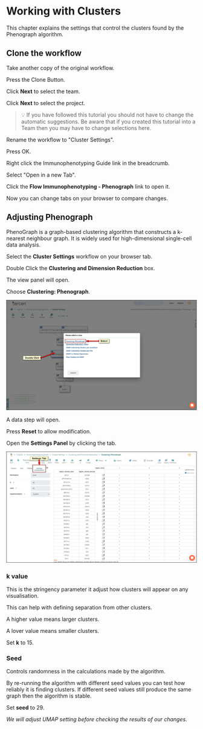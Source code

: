 # Working with Clusters

This chapter explains the settings that control the clusters found by the Phenograph algorithm.

## Clone the workflow

Take another copy of the original workflow.

Press the Clone Button.

Click **Next** to select the team.

Click **Next** to select the project.

>:bulb:
If you have followed this tutorial you should not have to change the automatic suggestions. Be aware that if you created this tutorial into a Team then you may have to change selections here.

Rename the workflow to "Cluster Settings".

Press OK.

Right click the Immunophenotyping Guide link in the breadcrumb.

Select "Open in a new Tab".

Click the **Flow Immunophenotyping - Phenograph** link to open it.

Now you can change tabs on your browser to compare changes.

## Adjusting Phenograph

PhenoGraph is a graph-based clustering algorithm that constructs a k-nearest neighbour graph. It is widely used for high-dimensional single-cell data analysis.

Select the **Cluster Settings** workflow on your browser tab.

Double Click the **Clustering and Dimension Reduction** box.

The view panel will open.

Choose **Clustering: Phenograph**.

![Screenshot](images/3_Clustering_phenograph.jpg)

A data step will open.

Press **Reset** to allow modification.

Open the **Settings Panel** by clicking the tab.

![Screenshot](images/3_phenograph.jpg)

### k value

This is the stringency parameter it adjust how clusters will appear on any visualisation.

This can help with defining separation from other clusters.

A higher value means larger clusters.

A lover value means smaller clusters.

Set **k** to 15.

### Seed

Controls randomness in the calculations made by the algorithm.

By re-running the algorithm with different seed values you can test how reliably it is finding clusters. If different seed values still produce the same graph then the algorithm is stable.

Set **seed** to 29.

*We will adjust UMAP setting before checking the results of our changes.*
